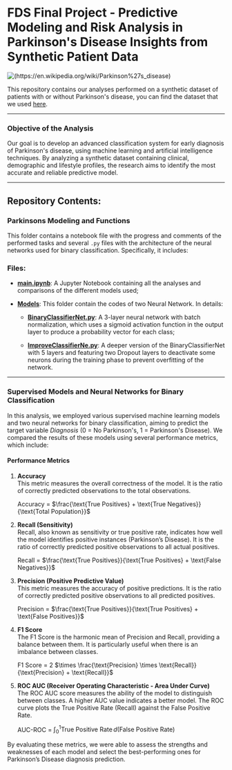 # FDS Final Project - Predictive Modeling and Risk Analysis in Parkinson's Disease Insights from Synthetic Patient Data

![(https://en.wikipedia.org/wiki/Parkinson%27s_disease)](https://www.ox.ac.uk/sites/files/oxford/field/field_image_main/human%20brain.jpg) 

This repository contains our analyses performed on a synthetic dataset of patients with or without Parkinson's disease, you can find the dataset that we used [here](https://www.kaggle.com/datasets/rabieelkharoua/parkinsons-disease-dataset-analysis/data).

---
### **Objective of the Analysis**

Our goal is to develop an advanced classification system for early diagnosis of Parkinson's disease, using machine learning and artificial intelligence techniques. By analyzing a synthetic dataset containing clinical, demographic and lifestyle profiles, the research aims to identify the most accurate and reliable predictive model.

---
## Repository Contents:

### Parkinsons Modeling and Functions

This folder contains a notebook file with the progress and comments of the performed tasks and several `.py` files with the architecture of the neural networks used for binary classification. Specifically, it includes:

### Files:

- [**main.ipynb**](https://github.com/CamillaMilli/hw-fds-/blob/main/Parkinsons_Modeling_and_Functions/main.ipynb): A Jupyter Notebook containing all the analyses and comparisons of the different models used;

- [**Models**](https://github.com/CamillaMilli/hw-fds-/tree/main/Parkinsons_Modeling_and_Functions/models): This folder contain the codes of two Neural Network. In details:
  
  - [**BinaryClassifierNet.py**](https://github.com/CamillaMilli/hw-fds-/blob/main/Parkinsons_Modeling_and_Functions/models/BinaryClassifierNet.py): A 3-layer neural network with batch normalization, which uses a sigmoid activation function in the output layer to produce a probability vector for each class;

  - [**ImproveClassifierNe.py**](https://github.com/CamillaMilli/hw-fds-/blob/main/Parkinsons_Modeling_and_Functions/models/ImproveClassifierNet.py): A deeper version of the BinaryClassifierNet with 5 layers and featuring two Dropout layers to deactivate some neurons during the training phase to prevent overfitting of the network.

--- 

### **Supervised Models and Neural Networks for Binary Classification**

In this analysis, we employed various supervised machine learning models and two neural networks for binary classification, aiming to predict the target variable *Diagnosis* (0 = No Parkinson's, 1 = Parkinson's Disease). We compared the results of these models using several performance metrics, which include:

#### **Performance Metrics**

1. **Accuracy**  
   This metric measures the overall correctness of the model. It is the ratio of correctly predicted observations to the total observations.

  
   $\text{Accuracy}$ = $\frac{\text{True Positives} + \text{True Negatives}}{\text{Total Population}}$
   

2. **Recall (Sensitivity)**  
   Recall, also known as sensitivity or true positive rate, indicates how well the model identifies positive instances (Parkinson’s Disease). It is the ratio of correctly predicted positive observations to all actual positives.

  
   $\text{Recall}$ = $\frac{\text{True Positives}}{\text{True Positives} + \text{False Negatives}}$

3. **Precision (Positive Predictive Value)**  
   This metric measures the accuracy of positive predictions. It is the ratio of correctly predicted positive observations to all predicted positives.

  
   $\text{Precision}$ = $\frac{\text{True Positives}}{\text{True Positives} + \text{False Positives}}$
   

4. **F1 Score**  
   The F1 Score is the harmonic mean of Precision and Recall, providing a balance between them. It is particularly useful when there is an imbalance between classes.

   F1 $\text{ Score}$ =   2 $\times \frac{\text{Precision} \times \text{Recall}}{\text{Precision} + \text{Recall}}$
  

5. **ROC AUC (Receiver Operating Characteristic - Area Under Curve)**  
   The ROC AUC score measures the ability of the model to distinguish between classes. A higher AUC value indicates a better model. The ROC curve plots the True Positive Rate (Recall) against the False Positive Rate.

  
   $\text{AUC-ROC}$ = $\int_0^1 \text{True Positive Rate} \, d(\text{False Positive Rate})$

By evaluating these metrics, we were able to assess the strengths and weaknesses of each model and select the best-performing ones for Parkinson’s Disease diagnosis prediction.


